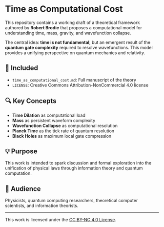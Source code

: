 # Time as Computational Cost

This repository contains a working draft of a theoretical framework authored by **Robert Brodie** that proposes a computational model for understanding time, mass, gravity, and wavefunction collapse.

The central idea: **time is not fundamental**, but an emergent result of the **quantum gate complexity** required to resolve wavefunctions. This model provides a unifying perspective on quantum mechanics and relativity.

## 📄 Included

- `time_as_computational_cost.md`: Full manuscript of the theory
- `LICENSE`: Creative Commons Attribution-NonCommercial 4.0 license

## 🔍 Key Concepts

- **Time Dilation** as computational load
- **Mass** as persistent waveform complexity
- **Wavefunction Collapse** as computational resolution
- **Planck Time** as the tick rate of quantum resolution
- **Black Holes** as maximum local gate compression

## 💡 Purpose

This work is intended to spark discussion and formal exploration into the unification of physical laws through information theory and quantum computation.

## 🧠 Audience

Physicists, quantum computing researchers, theoretical computer scientists, and information theorists.

---

This work is licensed under the [CC BY-NC 4.0 License](https://creativecommons.org/licenses/by-nc/4.0/).
